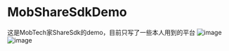 # MobShareSdkDemo
这是MobTech家ShareSdk的demo，目前只写了一些本人用到的平台
![image]('https://raw.githubusercontent.com/mz5210/MobShareSdkDemo/master/img-folder/screenshot1.png')
![image]('https://raw.githubusercontent.com/mz5210/MobShareSdkDemo/master/img-folder/screenshot.png')
